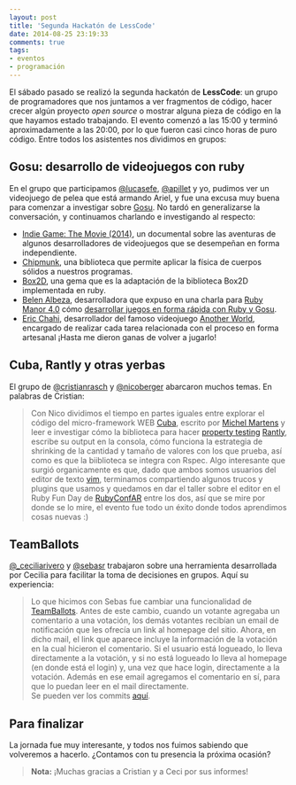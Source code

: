 ```yaml
---
layout: post
title: 'Segunda Hackatón de LessCode'
date: 2014-08-25 23:19:33
comments: true
tags:
- eventos
- programación
---
```


El sábado pasado se realizó la segunda hackatón de **LessCode**: un grupo de programadores que nos juntamos a ver fragmentos de código, hacer crecer algún proyecto *open source* o mostrar alguna pieza de código en la que hayamos estado trabajando. El evento comenzó a las 15:00 y terminó aproximadamente a las 20:00, por lo que fueron casi cinco horas de puro código. Entre todos los asistentes nos dividimos en grupos:

## Gosu: desarrollo de videojuegos con ruby

En el grupo que participamos [@lucasefe][lucasefe], [@apillet][apillet] y yo, pudimos ver un videojuego de pelea que está armando Ariel, y fue una excusa muy buena para comenzar a investigar sobre [Gosu][gosu]. No tardó en generalizarse la conversación, y continuamos charlando e investigando al respecto:

* [Indie Game: The Movie (2014)][indieGame], un documental sobre las aventuras de algunos desarrolladores de videojuegos que se desempeñan en forma independiente.
* [Chipmunk][chipmunk], una biblioteca que permite aplicar la física de cuerpos sólidos a nuestros programas.
* [Box2D][box2d], una gema que es la adaptación de la biblioteca Box2D implementada en ruby.
* [Belen Albeza][albeza], desarrolladora que expuso en una charla para [Ruby Manor 4.0][rubyManor] cómo [desarrollar juegos en forma rápida con Ruby y Gosu][belenTalk].
* [Eric Chahi][chahi], desarrollador del famoso videojuego [Another World][anotherWorld], encargado de realizar cada tarea relacionada con el proceso en forma artesanal ¡Hasta me dieron ganas de volver a jugarlo!

## Cuba, Rantly y otras yerbas

El grupo de [@cristianrasch][cristianrasch] y [@nicoberger][nicoberger] abarcaron muchos temas. En palabras de Cristian:

> Con Nico dividimos el tiempo en partes iguales entre explorar el código del micro-framework WEB [Cuba][cuba], escrito por [Michel Martens][soveran] y leer e investigar cómo la biblioteca para hacer [property testing][propertyTesting] [Rantly][rantly], escribe su output en la consola, cómo funciona la estrategia de shrinking de la cantidad y tamaño de valores con los que prueba, así como es que la biiblioteca se integra con Rspec. Algo interesante que surgió organicamente es que, dado que ambos somos usuarios del editor de texto [vim][vim], terminamos compartiendo algunos trucos y plugins que usamos y quedamos en dar el taller sobre el editor en el Ruby Fun Day de [RubyConfAR][rubyconfar] entre los dos, así que se mire por donde se lo mire, el evento fue todo un éxito donde todos aprendimos cosas nuevas :)

## TeamBallots

[@_ceciliarivero][ceciliarivero] y [@sebasr][sebasr] trabajaron sobre una herramienta desarrollada por Cecilia para facilitar la toma de decisiones en grupos. Aquí su experiencia:

> Lo que hicimos con Sebas fue cambiar una funcionalidad de [TeamBallots][teamballots]. Antes de este cambio, cuando un votante agregaba un comentario a una votación, los demás votantes recibían un email de notificación que les ofrecía un link al homepage del sitio. Ahora, en dicho mail, el link que aparece incluye la información de la votación en la cual hicieron el comentario. Si el usuario está logueado, lo lleva directamente a la votación, y si no está logueado lo lleva al homepage (en donde está el login) y, una vez que hace login, directamente a la votación. Además en ese email agregamos el comentario en sí, para que lo puedan leer en el mail directamente.  
Se pueden ver los commits [aquí][commitsBallots].

## Para finalizar

La jornada fue muy interesante, y todos nos fuimos sabiendo que volveremos a hacerlo. ¿Contamos con tu presencia la próxima ocasión?

> **Nota:** ¡Muchas gracias a Cristian y a Ceci por sus informes!

[lucasefe]: https://twitter.com/lucasefe
[apillet]: https://twitter.com/apillet
[gosu]: http://www.libgosu.org/
[indieGame]: http://www.imdb.com/title/tt1942884/
[chipmunk]: http://beoran.github.io/chipmunk/
[box2d]: https://rubygems.org/gems/box2d
[albeza]: http://www.belenalbeza.com/
[belenTalk]: https://vimeo.com/78635461
[rubyManor]: http://rubymanor.org/4/
[chahi]: http://en.wikipedia.org/wiki/%C3%89ric_Chahi
[anotherWorld]: http://www.anotherworld.fr/
[cristianrasch]: https://twitter.com/cristianrasch
[nicoberger]: https://twitter.com/nicoberger
[cuba]: http://cuba.is/
[soveran]: https://twitter.com/soveran
[propertyTesting]: https://www.youtube.com/watch?v=zi0rHwfiX1Q
[rantly]: https://github.com/hayeah/rantly
[vim]: http://www.vim.org/
[rubyconfar]: http://rubyconfargentina.org/
[ceciliarivero]: https://twitter.com/_ceciliarivero
[sebasr]: https://twitter.com/sebasr
[teamballots]: https://www.teamballots.com/
[commitsBallots]: https://github.com/ceciliarivero/teamballots/commits/master